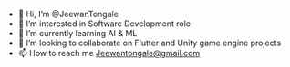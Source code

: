 - 👋 Hi, I’m @JeewanTongale
- 👀 I’m interested in Software Development role
- 🌱 I’m currently learning AI & ML
- 💞️ I’m looking to collaborate on Flutter and Unity game engine projects
- 📫 How to reach me Jeewantongale@gmail.com

<!---
JeewanTongale/JeewanTongale is a ✨ special ✨ repository because its `README.md` (this file) appears on your GitHub profile.
You can click the Preview link to take a look at your changes.
--->

